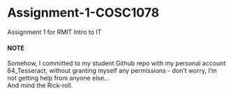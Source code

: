 # Assignment-1-COSC1078
Assignment 1 for RMIT Intro to IT



#### NOTE
Somehow, I committed to my student Github repo with my personal account 64_Tesseract, without granting myself any permissions - don’t worry, I’m not getting help from anyone else...  
And mind the Rick-roll.

